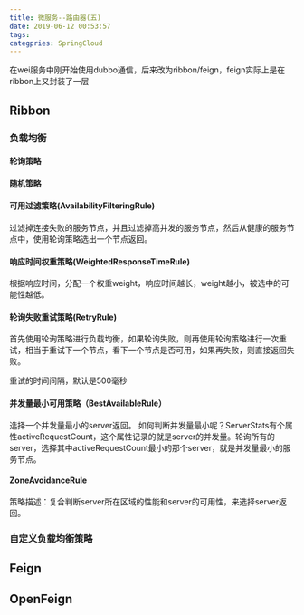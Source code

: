 ```yaml
---
title: 微服务--路由器(五)
date: 2019-06-12 00:53:57
tags:
categpries: SpringCloud
---
```

在wei服务中刚开始使用dubbo通信，后来改为ribbon/feign，feign实际上是在ribbon上又封装了一层

<!-- more -->
## Ribbon

### 负载均衡
#### 轮询策略
#### 随机策略
#### 可用过滤策略(AvailabilityFilteringRule)
过滤掉连接失败的服务节点，并且过滤掉高并发的服务节点，然后从健康的服务节点中，使用轮询策略选出一个节点返回。

#### 响应时间权重策略(WeightedResponseTimeRule)
根据响应时间，分配一个权重weight，响应时间越长，weight越小，被选中的可能性越低。

#### 轮询失败重试策略(RetryRule)
首先使用轮询策略进行负载均衡，如果轮询失败，则再使用轮询策略进行一次重试，相当于重试下一个节点，看下一个节点是否可用，如果再失败，则直接返回失败。

重试的时间间隔，默认是500毫秒

#### 并发量最小可用策略（BestAvailableRule）
选择一个并发量最小的server返回。
如何判断并发量最小呢？ServerStats有个属性activeRequestCount，这个属性记录的就是server的并发量。轮询所有的server，选择其中activeRequestCount最小的那个server，就是并发量最小的服务节点。

#### ZoneAvoidanceRule
策略描述：复合判断server所在区域的性能和server的可用性，来选择server返回。

### 自定义负载均衡策略

## Feign


## OpenFeign
